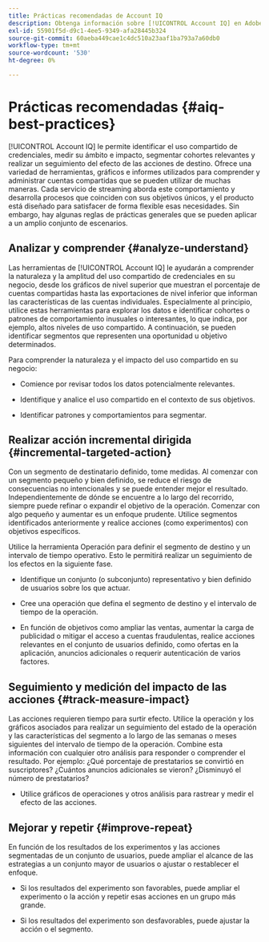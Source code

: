```yaml
---
title: Prácticas recomendadas de Account IQ
description: Obtenga información sobre [!UICONTROL Account IQ] en Adobe Pass.
exl-id: 55901f5d-d9c1-4ee5-9349-afa28445b324
source-git-commit: 60aeba449cae1c4dc510a23aaf1ba793a7a60db0
workflow-type: tm+mt
source-wordcount: '530'
ht-degree: 0%

---
```


# Prácticas recomendadas {#aiq-best-practices}

[!UICONTROL Account IQ] le permite identificar el uso compartido de credenciales, medir su ámbito e impacto, segmentar cohortes relevantes y realizar un seguimiento del efecto de las acciones de destino. Ofrece una variedad de herramientas, gráficos e informes utilizados para comprender y administrar cuentas compartidas que se pueden utilizar de muchas maneras. Cada servicio de streaming aborda este comportamiento y desarrolla procesos que coinciden con sus objetivos únicos, y el producto está diseñado para satisfacer de forma flexible esas necesidades.  Sin embargo, hay algunas reglas de prácticas generales que se pueden aplicar a un amplio conjunto de escenarios.

## Analizar y comprender {#analyze-understand}

Las herramientas de [!UICONTROL Account IQ] le ayudarán a comprender la naturaleza y la amplitud del uso compartido de credenciales en su negocio, desde los gráficos de nivel superior que muestran el porcentaje de cuentas compartidas hasta las exportaciones de nivel inferior que informan las características de las cuentas individuales. Especialmente al principio, utilice estas herramientas para explorar los datos e identificar cohortes o patrones de comportamiento inusuales o interesantes, lo que indica, por ejemplo, altos niveles de uso compartido. A continuación, se pueden identificar segmentos que representen una oportunidad u objetivo determinados.

Para comprender la naturaleza y el impacto del uso compartido en su negocio:

* Comience por revisar todos los datos potencialmente relevantes.

* Identifique y analice el uso compartido en el contexto de sus objetivos.

* Identificar patrones y comportamientos para segmentar.

## Realizar acción incremental dirigida {#incremental-targeted-action}

Con un segmento de destinatario definido, tome medidas. Al comenzar con un segmento pequeño y bien definido, se reduce el riesgo de consecuencias no intencionales y se puede entender mejor el resultado. Independientemente de dónde se encuentre a lo largo del recorrido, siempre puede refinar o expandir el objetivo de la operación.
Comenzar con algo pequeño y aumentar es un enfoque prudente. Utilice segmentos identificados anteriormente y realice acciones (como experimentos) con objetivos específicos.

Utilice la herramienta Operación para definir el segmento de destino y un intervalo de tiempo operativo. Esto le permitirá realizar un seguimiento de los efectos en la siguiente fase.

* Identifique un conjunto (o subconjunto) representativo y bien definido de usuarios sobre los que actuar.

* Cree una operación que defina el segmento de destino y el intervalo de tiempo de la operación.

* En función de objetivos como ampliar las ventas, aumentar la carga de publicidad o mitigar el acceso a cuentas fraudulentas, realice acciones relevantes en el conjunto de usuarios definido, como ofertas en la aplicación, anuncios adicionales o requerir autenticación de varios factores.

<!--If necessary, gauge the affect [by measuring the impact of actions taken](#track-measure-impact).-->

## Seguimiento y medición del impacto de las acciones {#track-measure-impact}

Las acciones requieren tiempo para surtir efecto. Utilice la operación y los gráficos asociados para realizar un seguimiento del estado de la operación y las características del segmento a lo largo de las semanas o meses siguientes del intervalo de tiempo de la operación. Combine esta información con cualquier otro análisis para responder o comprender el resultado. Por ejemplo: ¿Qué porcentaje de prestatarios se convirtió en suscriptores? ¿Cuántos anuncios adicionales se vieron? ¿Disminuyó el número de prestatarios?

* Utilice gráficos de operaciones y otros análisis para rastrear y medir el efecto de las acciones.

## Mejorar y repetir {#improve-repeat}

En función de los resultados de los experimentos y las acciones segmentadas de un conjunto de usuarios, puede ampliar el alcance de las estrategias a un conjunto mayor de usuarios o ajustar o restablecer el enfoque.

* Si los resultados del experimento son favorables, puede ampliar el experimento o la acción y repetir esas acciones en un grupo más grande.

* Si los resultados del experimento son desfavorables, puede ajustar la acción o el segmento.


